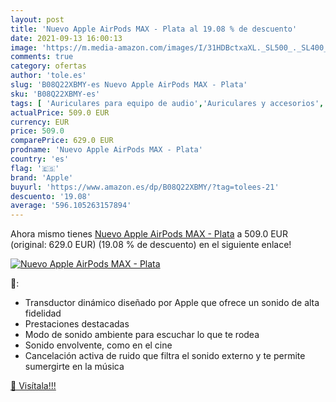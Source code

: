 ```yaml
---
layout: post
title: 'Nuevo Apple AirPods MAX - Plata al 19.08 % de descuento'
date: 2021-09-13 16:00:13
image: 'https://m.media-amazon.com/images/I/31HDBctxaXL._SL500_._SL400_.jpg'
comments: true
category: ofertas
author: 'tole.es'
slug: 'B08Q22XBMY-es Nuevo Apple AirPods MAX - Plata'
sku: 'B08Q22XBMY-es'
tags: [ 'Auriculares para equipo de audio','Auriculares y accesorios','Electrónica','apple', ]
actualPrice: 509.0 EUR
currency: EUR
price: 509.0
comparePrice: 629.0 EUR
prodname: 'Nuevo Apple AirPods MAX - Plata'
country: 'es'
flag: '🇪🇸'
brand: 'Apple'
buyurl: 'https://www.amazon.es/dp/B08Q22XBMY/?tag=tolees-21'
descuento: '19.08'
average: '596.105263157894'
---
```


Ahora mismo tienes [Nuevo Apple AirPods MAX - Plata](https://www.amazon.es/dp/B08Q22XBMY/?tag=tolees-21) a 509.0 EUR (original: 629.0 EUR) (19.08 %  de descuento) en el siguiente enlace!

[![Nuevo Apple AirPods MAX - Plata](https://m.media-amazon.com/images/I/31HDBctxaXL._SL500_._SL400_.jpg)](https://www.amazon.es/dp/B08Q22XBMY/?tag=tolees-21)

🔎:

- Transductor dinámico diseñado por Apple que ofrece un sonido de alta fidelidad
- Prestaciones destacadas
- Modo de sonido ambiente para escuchar lo que te rodea
- Sonido envolvente, como en el cine
- Cancelación activa de ruido que filtra el sonido externo y te permite sumergirte en la música

[🛒 Visítala!!!](https://www.amazon.es/dp/B08Q22XBMY/?tag=tolees-21)
